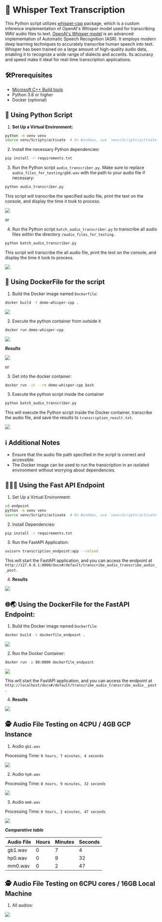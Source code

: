 # 🤖 Whisper Text Transcription

This Python script utilizes [whisper-cpp](https://github.com/ggerganov/whisper.cpp/) package, which is a custom inference implementation of OpenAI's Whisper model used for transcribing WAV audio files to text. [OpenAI's Whisper model](https://github.com/openai/whisper) is an advanced implementation of Automatic Speech Recognition (ASR). It employs modern deep learning techniques to accurately transcribe human speech into text. Whisper has been trained on a large amount of high-quality audio data, enabling it to recognize a wide range of dialects and accents. Its accuracy and speed make it ideal for real-time transcription applications.

## 🛠️Prerequisites

- [Microsoft C++ Build tools](https://visualstudio.microsoft.com/visual-cpp-build-tools/)
- Python 3.8 or higher
- Docker (optional)

## 🚀 Using Python Script

1. **Set Up a Virtual Environment:**

```bash
python -m venv venv
source venv/Scripts/activate  # On Windows, use `venv\Scripts\activate`
```

2. Install the necessary Python dependencies:

```bash
pip install -r requirements.txt
```

3. Run the Python script `audio_transcriber.py`. Make sure to replace `audio_files_for_testing/gb0.wav` with the path to your audio file if necessary:

```bash
python audio_transcriber.py
```

This script will transcribe the specified audio file, print the text on the console, and display the time it took to process.

<img src="./imgs/audio_transcription_result.png"/>

or

4. Run the Python script `batch_audio_transcriber.py` to transcribe all audio files within the directory `/audio_files_for_testing`.

```bash
python batch_audio_transcriber.py
```

This script will transcribe the all audio file, print the text on the console, and display the time it took to process.

<img src="./imgs/batch_audio_transcription_results.png"/>

## 🐳 Using DockerFile for the script

1. Build the Docker image named `Dockerfile`:

```bash
docker build -t demo-whisper-cpp .
```

<img src="./imgs/docker_building.png"/>

2. Execute the python container from outside it

```bash
docker run demo-whisper-cpp
```

<img src="./imgs/docker_running.png"/>

**_Results_**

<img src="./imgs/docker_results_outside_container.png"/>

or

3. Get into the docker container:

```bash
docker run -it --rm demo-whisper-cpp bash
```

3. Execute the python script inside the container

```bash
python batch_audio_transcriber.py
```

This will execute the Python script inside the Docker container, transcribe the audio file, and save the results to `transcription_result.txt`.

<img src="./imgs/docker_results_inside_container.png"/>

## ℹ️ Additional Notes

- Ensure that the audio file path specified in the script is correct and accessible.
- The Docker image can be used to run the transcription in an isolated environment without worrying about dependencies.

## 🧑🏻‍💻 Using the Fast API Endpoint

1. Set Up a Virtual Environment:

```bash
cd endpoint
python -m venv venv
source venv/Scripts/activate  # On Windows, use `venv\Scripts\activate`
```

2. Install Dependencies:

```bash
pip install -r requirements.txt
```

3. Run the FastAPI Application:

```bash
uvicorn transcription_endpoint:app --reload
```

This will start the FastAPI application, and you can access the endpoint at `http://127.0.0.1:8000/docs#/default/transcribe_audio_transcribe_audio__post`.

4. **Results**

<img src="./imgs/endpoint_results.png"/>

## 🌐🌏 Using the DockerFile for the FastAPI Endpoint:

1. Build the Docker image named `Dockerfile`:

```bash
docker build -t dockerfile_endpoint .
```

<img src="./imgs/build_dockerfile_endpoint.png"/>

2. Run the Docker Container:

```bash
docker run -p 80:8000 dockerfile_endpoint
```

<img src="./imgs/build_dockerfile_endpoint.png"/>

This will start the FastAPI application, and you can access the endpoint at `http://localhost/docs#/default/transcribe_audio_transcribe_audio__post`.

4. **Results**

<img src="./imgs/docker_endpoint_results.png"/>

## 🕵️ Audio File Testing on 4CPU / 4GB GCP Instance

1. Audio `gb1.wav`

Processing Time: `0 hours, 7 minutes, 4 seconds`

<img src="./imgs/audio_gb1_results.png"/>

2. Audio `hp0.wav`

Processing Time: `0 hours, 9 minutes, 32 seconds`

<img src="./imgs/audio_hp0_results.png"/>

3. Audio `mm0.wav`

Processing Time: `0 hours, 2 minutes, 47 seconds`

<img src="./imgs/audio_mm0_results.png"/>

**_Comparative table_**

| Audio File | Hours | Minutes | Seconds |
| ---------- | ----- | ------- | ------- |
| gb1.wav    | 0     | 7       | 4       |
| hp0.wav    | 0     | 9       | 32      |
| mm0.wav    | 0     | 2       | 47      |

## 🕵️ Audio File Testing on 6CPU cores / 16GB Local Machine

1. All audios:

<img src="./imgs/local_test_results.png"/>
